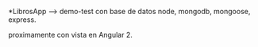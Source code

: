 *LibrosApp --> demo-test con base de datos node, mongodb, mongoose, express.

proximamente con vista en Angular 2.